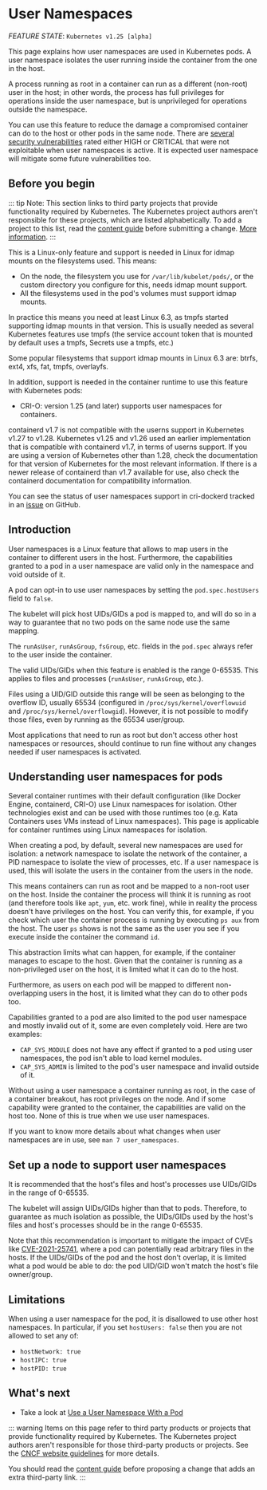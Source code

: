 # User Namespaces

*FEATURE STATE*: `Kubernetes v1.25 [alpha]`

This page explains how user namespaces are used in Kubernetes pods. A user namespace isolates the user running inside the container from the one in the host.

A process running as root in a container can run as a different (non-root) user in the host; in other words, the process has full privileges for operations inside the user namespace, but is unprivileged for operations outside the namespace.

You can use this feature to reduce the damage a compromised container can do to the host or other pods in the same node. There are [several security vulnerabilities](https://github.com/kubernetes/enhancements/tree/217d790720c5aef09b8bd4d6ca96284a0affe6c2/keps/sig-node/127-user-namespaces#motivation) rated either HIGH or CRITICAL that were not exploitable when user namespaces is active. It is expected user namespace will mitigate some future vulnerabilities too.

## Before you begin

::: tip Note: 
This section links to third party projects that provide functionality required by Kubernetes. The Kubernetes project authors aren't responsible for these projects, which are listed alphabetically. To add a project to this list, read the [content guide](https://kubernetes.io/docs/contribute/style/content-guide/#third-party-content) before submitting a change. [More information](https://kubernetes.io/docs/concepts/workloads/pods/user-namespaces/#third-party-content-disclaimer).
:::

This is a Linux-only feature and support is needed in Linux for idmap mounts on the filesystems used. This means:

- On the node, the filesystem you use for `/var/lib/kubelet/pods/`, or the custom directory you configure for this, needs idmap mount support.
- All the filesystems used in the pod's volumes must support idmap mounts.

In practice this means you need at least Linux 6.3, as tmpfs started supporting idmap mounts in that version. This is usually needed as several Kubernetes features use tmpfs (the service account token that is mounted by default uses a tmpfs, Secrets use a tmpfs, etc.)

Some popular filesystems that support idmap mounts in Linux 6.3 are: btrfs, ext4, xfs, fat, tmpfs, overlayfs.

In addition, support is needed in the container runtime to use this feature with Kubernetes pods:

- CRI-O: version 1.25 (and later) supports user namespaces for containers.

containerd v1.7 is not compatible with the userns support in Kubernetes v1.27 to v1.28. Kubernetes v1.25 and v1.26 used an earlier implementation that is compatible with containerd v1.7, in terms of userns support. If you are using a version of Kubernetes other than 1.28, check the documentation for that version of Kubernetes for the most relevant information. If there is a newer release of containerd than v1.7 available for use, also check the containerd documentation for compatibility information.

You can see the status of user namespaces support in cri-dockerd tracked in an [issue](https://github.com/Mirantis/cri-dockerd/issues/74) on GitHub.

## Introduction

User namespaces is a Linux feature that allows to map users in the container to different users in the host. Furthermore, the capabilities granted to a pod in a user namespace are valid only in the namespace and void outside of it.

A pod can opt-in to use user namespaces by setting the `pod.spec.hostUsers` field to `false`.

The kubelet will pick host UIDs/GIDs a pod is mapped to, and will do so in a way to guarantee that no two pods on the same node use the same mapping.

The `runAsUser`, `runAsGroup`, `fsGroup`, etc. fields in the `pod.spec` always refer to the user inside the container.

The valid UIDs/GIDs when this feature is enabled is the range 0-65535. This applies to files and processes (`runAsUser`, `runAsGroup`, etc.).

Files using a UID/GID outside this range will be seen as belonging to the overflow ID, usually 65534 (configured in `/proc/sys/kernel/overflowuid` and `/proc/sys/kernel/overflowgid`). However, it is not possible to modify those files, even by running as the 65534 user/group.

Most applications that need to run as root but don't access other host namespaces or resources, should continue to run fine without any changes needed if user namespaces is activated.

## Understanding user namespaces for pods

Several container runtimes with their default configuration (like Docker Engine, containerd, CRI-O) use Linux namespaces for isolation. Other technologies exist and can be used with those runtimes too (e.g. Kata Containers uses VMs instead of Linux namespaces). This page is applicable for container runtimes using Linux namespaces for isolation.

When creating a pod, by default, several new namespaces are used for isolation: a network namespace to isolate the network of the container, a PID namespace to isolate the view of processes, etc. If a user namespace is used, this will isolate the users in the container from the users in the node.

This means containers can run as root and be mapped to a non-root user on the host. Inside the container the process will think it is running as root (and therefore tools like `apt`, `yum`, etc. work fine), while in reality the process doesn't have privileges on the host. You can verify this, for example, if you check which user the container process is running by executing `ps aux` from the host. The user `ps` shows is not the same as the user you see if you execute inside the container the command `id`.

This abstraction limits what can happen, for example, if the container manages to escape to the host. Given that the container is running as a non-privileged user on the host, it is limited what it can do to the host.

Furthermore, as users on each pod will be mapped to different non-overlapping users in the host, it is limited what they can do to other pods too.

Capabilities granted to a pod are also limited to the pod user namespace and mostly invalid out of it, some are even completely void. Here are two examples:

- `CAP_SYS_MODULE` does not have any effect if granted to a pod using user namespaces, the pod isn't able to load kernel modules.
- `CAP_SYS_ADMIN` is limited to the pod's user namespace and invalid outside of it.

Without using a user namespace a container running as root, in the case of a container breakout, has root privileges on the node. And if some capability were granted to the container, the capabilities are valid on the host too. None of this is true when we use user namespaces.

If you want to know more details about what changes when user namespaces are in use, see `man 7 user_namespaces`.

## Set up a node to support user namespaces

It is recommended that the host's files and host's processes use UIDs/GIDs in the range of 0-65535.

The kubelet will assign UIDs/GIDs higher than that to pods. Therefore, to guarantee as much isolation as possible, the UIDs/GIDs used by the host's files and host's processes should be in the range 0-65535.

Note that this recommendation is important to mitigate the impact of CVEs like [CVE-2021-25741](https://github.com/kubernetes/kubernetes/issues/104980), where a pod can potentially read arbitrary files in the hosts. If the UIDs/GIDs of the pod and the host don't overlap, it is limited what a pod would be able to do: the pod UID/GID won't match the host's file owner/group.

## Limitations

When using a user namespace for the pod, it is disallowed to use other host namespaces. In particular, if you set `hostUsers: false` then you are not allowed to set any of:

- `hostNetwork: true`
- `hostIPC: true`
- `hostPID: true`

## What's next

- Take a look at [Use a User Namespace With a Pod](https://kubernetes.io/docs/tasks/configure-pod-container/user-namespaces/)

::: warning 
Items on this page refer to third party products or projects that provide functionality required by Kubernetes. The Kubernetes project authors aren't responsible for those third-party products or projects. See the [CNCF website guidelines](https://github.com/cncf/foundation/blob/master/website-guidelines.md) for more details.

You should read the [content guide](https://kubernetes.io/docs/contribute/style/content-guide/#third-party-content) before proposing a change that adds an extra third-party link.
:::